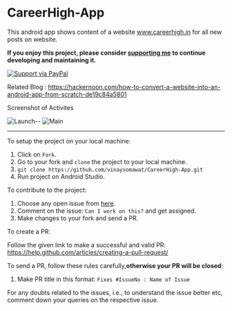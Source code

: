 # CareerHigh-App
This android app shows content of a website www.careerhigh.in for all new posts on website.

**If you enjoy this project, please consider [supporting me](https://www.paypal.me/vinaysomawat) to continue developing and maintaining it.**

[![Support via PayPal](https://cdn.rawgit.com/twolfson/paypal-github-button/1.0.0/dist/button.svg)](https://www.paypal.me/vinaysomawat)

Related Blog : https://hackernoon.com/how-to-convert-a-website-into-an-android-app-from-scratch-de19c84a5801 

Screenshot of Activites

![Launch](https://github.com/vinaysomawat/CareerHigh-App/blob/master/images/Screenshot_20190110-145947.png)--
![Main](https://github.com/vinaysomawat/CareerHigh-App/blob/master/images/Screenshot_20190110-150002.png)

------------------------------------------------------------------
To setup the project on your local machine:

1. Click on `Fork`.
2. Go to your fork and `clone` the project to your local machine.
3. `git clone https://github.com/vinaysomawat/CareerHigh-App.git`
4. Run project on Android Studio.

To contribute to the project:

1. Choose any open issue from [here](https://github.com/vinaysomawat/vinaysomawat.github.io/issues). 
2. Comment on the issue: `Can I work on this?` and get assigned.
3. Make changes to your fork and send a PR.

To create a PR:

Follow the given link to make a successful and valid PR: https://help.github.com/articles/creating-a-pull-request/

To send a PR, follow these rules carefully,**otherwise your PR will be closed**:

1. Make PR title in this format: `Fixes #IssueNo : Name of Issue`

For any doubts related to the issues, i.e., to understand the issue better etc, comment down your queries on the respective issue.

